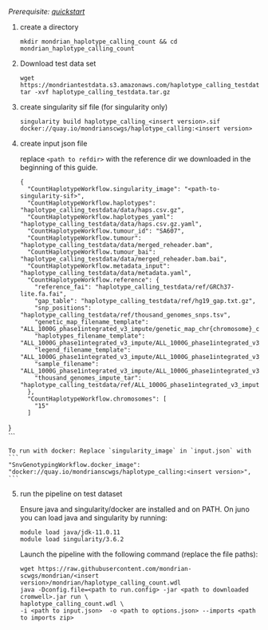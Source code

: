 

*Prerequisite: [quickstart](README.md)*


1. create a directory 
    ```
    mkdir mondrian_haplotype_calling_count && cd mondrian_haplotype_calling_count
    ```
2. Download test data set

    ```
    wget https://mondriantestdata.s3.amazonaws.com/haplotype_calling_testdata.tar.gz
    tar -xvf haplotype_calling_testdata.tar.gz
    ```
3. create singularity sif file (for singularity only)
    ```
    singularity build haplotype_calling_<insert version>.sif docker://quay.io/mondrianscwgs/haplotype_calling:<insert version>
    ```


4. create input json file

    replace `<path to refdir>` with the reference dir we downloaded in the beginning of this guide.
    
    ```
    {
      "CountHaplotypeWorkflow.singularity_image": "<path-to-singularity-sif>",
      "CountHaplotypeWorkflow.haplotypes": "haplotype_calling_testdata/data/haps.csv.gz",
      "CountHaplotypeWorkflow.haplotypes_yaml": "haplotype_calling_testdata/data/haps.csv.gz.yaml",
      "CountHaplotypeWorkflow.tumour_id": "SA607",
      "CountHaplotypeWorkflow.tumour": "haplotype_calling_testdata/data/merged_reheader.bam",
      "CountHaplotypeWorkflow.tumour_bai": "haplotype_calling_testdata/data/merged_reheader.bam.bai",
      "CountHaplotypeWorkflow.metadata_input": "haplotype_calling_testdata/data/metadata.yaml",
      "CountHaplotypeWorkflow.reference": {
        "reference_fai": "haplotype_calling_testdata/ref/GRCh37-lite.fa.fai",
        "gap_table": "haplotype_calling_testdata/ref/hg19_gap.txt.gz",
        "snp_positions": "haplotype_calling_testdata/ref/thousand_genomes_snps.tsv",
        "genetic_map_filename_template": "ALL_1000G_phase1integrated_v3_impute/genetic_map_chr{chromosome}_combined_b37.txt",
        "haplotypes_filename_template": "ALL_1000G_phase1integrated_v3_impute/ALL_1000G_phase1integrated_v3_chr{chromosome}_impute.hap.gz",
        "legend_filename_template": "ALL_1000G_phase1integrated_v3_impute/ALL_1000G_phase1integrated_v3_chr{chromosome}_impute.legend.gz",
        "sample_filename": "ALL_1000G_phase1integrated_v3_impute/ALL_1000G_phase1integrated_v3.sample",
        "thousand_genomes_impute_tar": "haplotype_calling_testdata/ref/ALL_1000G_phase1integrated_v3_impute.tar"
      },
      "CountHaplotypeWorkflow.chromosomes": [
        "15"
      ]
}   
    ```

    To run with docker: Replace `singularity_image` in `input.json` with
    ```
    "SnvGenotypingWorkflow.docker_image": "docker://quay.io/mondrianscwgs/haplotype_calling:<insert version>",
    ```

5. run the pipeline on test dataset

    Ensure java and singularity/docker are installed and on PATH. On juno you can load  java and singularity by running:
    
    ```
    module load java/jdk-11.0.11
    module load singularity/3.6.2
    ```
    
    Launch the pipeline with the following command (replace the file paths):
    
    ```
    wget https://raw.githubusercontent.com/mondrian-scwgs/mondrian/<insert version>/mondrian/haplotype_calling_count.wdl
    java -Dconfig.file=<path to run.config> -jar <path to downloaded cromwell>.jar run \
    haplotype_calling_count.wdl \
    -i <path to input.json>  -o <path to options.json> --imports <path to imports zip>
    ```
